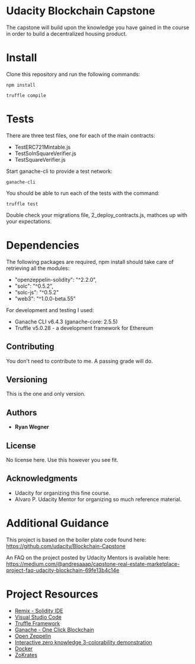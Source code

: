 # Udacity Blockchain Capstone

The capstone will build upon the knowledge you have gained in the course in order to build a decentralized housing product. 

# Install

Clone this repository and run the following commands:

`npm install`

`truffle compile`

# Tests

There are three test files, one for each of the main contracts:
* TestERC721Mintable.js
* TestSolnSquareVerifier.js
* TestSquareVerifier.js

Start ganache-cli to provide a test network:

`ganache-cli`

You should be able to run each of the tests with the command:

`truffle test`

Double check your migrations file, 2_deploy_contracts.js, mathces up with your expectations.

# Dependencies

The following packages are required, npm install should take care of retrieving all the modules:

* "openzeppelin-solidity": "^2.2.0",
* "solc": "^0.5.2",
* "solc-js": "^0.5.2"
* "web3": "^1.0.0-beta.55"

For development and testing I used:

* Ganache CLI v6.4.3 (ganache-core: 2.5.5)
* Truffle v5.0.28 - a development framework for Ethereum

## Contributing

You don't need to contribute to me.  A passing grade will do.

## Versioning

This is the one and only version.

## Authors

* **Ryan Wegner**

## License

No license here.  Use this however you see fit.

## Acknowledgments

* Udacity for organizing this fine course.
* Alvaro P. Udacity Mentor for organizing so much reference material.

# Additional Guidance

This project is based on the boiler plate code found here:
https://github.com/udacity/Blockchain-Capstone

An FAQ on the project posted by Udacity Mentors is available here:
https://medium.com/@andresaaap/capstone-real-estate-marketplace-project-faq-udacity-blockchain-69fe13b4c14e

# Project Resources

* [Remix - Solidity IDE](https://remix.ethereum.org/)
* [Visual Studio Code](https://code.visualstudio.com/)
* [Truffle Framework](https://truffleframework.com/)
* [Ganache - One Click Blockchain](https://truffleframework.com/ganache)
* [Open Zeppelin ](https://openzeppelin.org/)
* [Interactive zero knowledge 3-colorability demonstration](http://web.mit.edu/~ezyang/Public/graph/svg.html)
* [Docker](https://docs.docker.com/install/)
* [ZoKrates](https://github.com/Zokrates/ZoKrates)
